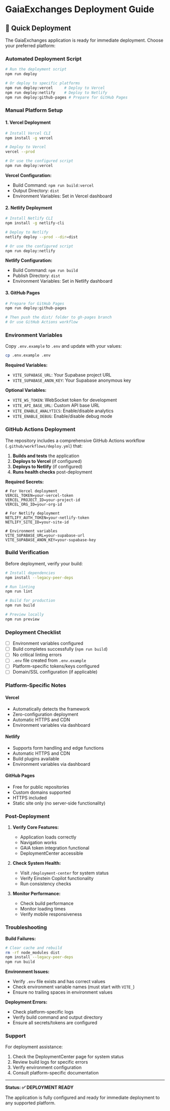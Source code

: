 # GaiaExchanges Deployment Guide

## 🚀 Quick Deployment

The GaiaExchanges application is ready for immediate deployment. Choose your preferred platform:

### Automated Deployment Script

```bash
# Run the deployment script
npm run deploy

# Or deploy to specific platforms
npm run deploy:vercel     # Deploy to Vercel
npm run deploy:netlify    # Deploy to Netlify
npm run deploy:github-pages # Prepare for GitHub Pages
```

### Manual Platform Setup

#### 1. Vercel Deployment

```bash
# Install Vercel CLI
npm install -g vercel

# Deploy to Vercel
vercel --prod

# Or use the configured script
npm run deploy:vercel
```

**Vercel Configuration:**
- Build Command: `npm run build:vercel`
- Output Directory: `dist`
- Environment Variables: Set in Vercel dashboard

#### 2. Netlify Deployment

```bash
# Install Netlify CLI
npm install -g netlify-cli

# Deploy to Netlify
netlify deploy --prod --dir=dist

# Or use the configured script
npm run deploy:netlify
```

**Netlify Configuration:**
- Build Command: `npm run build`
- Publish Directory: `dist`
- Environment Variables: Set in Netlify dashboard

#### 3. GitHub Pages

```bash
# Prepare for GitHub Pages
npm run deploy:github-pages

# Then push the dist/ folder to gh-pages branch
# Or use GitHub Actions workflow
```

### Environment Variables

Copy `.env.example` to `.env` and update with your values:

```bash
cp .env.example .env
```

**Required Variables:**
- `VITE_SUPABASE_URL`: Your Supabase project URL
- `VITE_SUPABASE_ANON_KEY`: Your Supabase anonymous key

**Optional Variables:**
- `VITE_WS_TOKEN`: WebSocket token for development
- `VITE_API_BASE_URL`: Custom API base URL
- `VITE_ENABLE_ANALYTICS`: Enable/disable analytics
- `VITE_ENABLE_DEBUG`: Enable/disable debug mode

### GitHub Actions Deployment

The repository includes a comprehensive GitHub Actions workflow (`.github/workflows/deploy.yml`) that:

1. **Builds and tests** the application
2. **Deploys to Vercel** (if configured)
3. **Deploys to Netlify** (if configured)
4. **Runs health checks** post-deployment

**Required Secrets:**
```
# For Vercel deployment
VERCEL_TOKEN=your-vercel-token
VERCEL_PROJECT_ID=your-project-id
VERCEL_ORG_ID=your-org-id

# For Netlify deployment
NETLIFY_AUTH_TOKEN=your-netlify-token
NETLIFY_SITE_ID=your-site-id

# Environment variables
VITE_SUPABASE_URL=your-supabase-url
VITE_SUPABASE_ANON_KEY=your-supabase-key
```

### Build Verification

Before deployment, verify your build:

```bash
# Install dependencies
npm install --legacy-peer-deps

# Run linting
npm run lint

# Build for production
npm run build

# Preview locally
npm run preview
```

### Deployment Checklist

- [ ] Environment variables configured
- [ ] Build completes successfully (`npm run build`)
- [ ] No critical linting errors
- [ ] `.env` file created from `.env.example`
- [ ] Platform-specific tokens/keys configured
- [ ] Domain/SSL configuration (if applicable)

### Platform-Specific Notes

#### Vercel
- Automatically detects the framework
- Zero-configuration deployment
- Automatic HTTPS and CDN
- Environment variables via dashboard

#### Netlify
- Supports form handling and edge functions
- Automatic HTTPS and CDN
- Build plugins available
- Environment variables via dashboard

#### GitHub Pages
- Free for public repositories
- Custom domains supported
- HTTPS included
- Static site only (no server-side functionality)

### Post-Deployment

1. **Verify Core Features:**
   - Application loads correctly
   - Navigation works
   - GAiA token integration functional
   - DeploymentCenter accessible

2. **Check System Health:**
   - Visit `/deployment-center` for system status
   - Verify Einstein Copilot functionality
   - Run consistency checks

3. **Monitor Performance:**
   - Check build performance
   - Monitor loading times
   - Verify mobile responsiveness

### Troubleshooting

**Build Failures:**
```bash
# Clear cache and rebuild
rm -rf node_modules dist
npm install --legacy-peer-deps
npm run build
```

**Environment Issues:**
- Verify `.env` file exists and has correct values
- Check environment variable names (must start with `VITE_`)
- Ensure no trailing spaces in environment values

**Deployment Errors:**
- Check platform-specific logs
- Verify build command and output directory
- Ensure all secrets/tokens are configured

### Support

For deployment assistance:
1. Check the DeploymentCenter page for system status
2. Review build logs for specific errors
3. Verify environment configuration
4. Consult platform-specific documentation

---

**Status: ✅ DEPLOYMENT READY**

The application is fully configured and ready for immediate deployment to any supported platform.